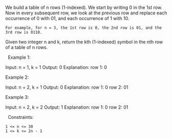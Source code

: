 We build a table of n rows (1-indexed). We start by writing 0 in the 1st row. Now in every subsequent row, we look at the previous row and replace each occurrence of 0 with 01, and each occurrence of 1 with 10.


	For example, for n = 3, the 1st row is 0, the 2nd row is 01, and the 3rd row is 0110.


Given two integer n and k, return the kth (1-indexed) symbol in the nth row of a table of n rows.

 
Example 1:

Input: n = 1, k = 1
Output: 0
Explanation: row 1: 0


Example 2:

Input: n = 2, k = 1
Output: 0
Explanation: 
row 1: 0
row 2: 01


Example 3:

Input: n = 2, k = 2
Output: 1
Explanation: 
row 1: 0
row 2: 01


 
Constraints:


	1 <= n <= 30
	1 <= k <= 2n - 1

